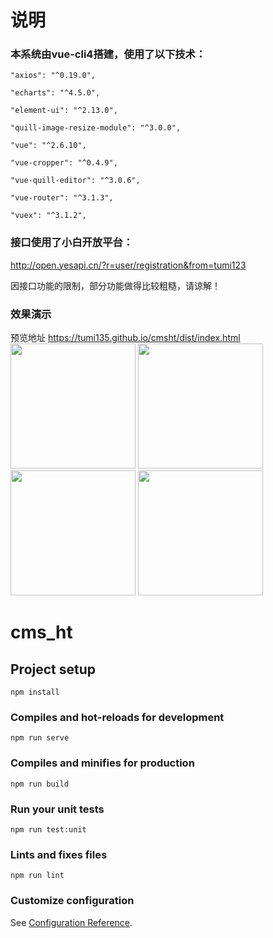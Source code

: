 # 说明
### 本系统由vue-cli4搭建，使用了以下技术：

    "axios": "^0.19.0",

    "echarts": "^4.5.0",

    "element-ui": "^2.13.0",

    "quill-image-resize-module": "^3.0.0",

    "vue": "^2.6.10",

    "vue-cropper": "^0.4.9",

    "vue-quill-editor": "^3.0.6",

    "vue-router": "^3.1.3",

    "vuex": "^3.1.2",
    
    
### 接口使用了小白开放平台：

http://open.yesapi.cn/?r=user/registration&from=tumi123

因接口功能的限制，部分功能做得比较粗糙，请谅解！


### 效果演示
预览地址 https://tumi135.github.io/cmsht/dist/index.html
<img src="https://dcdn.it120.cc/2020/01/20/a403bdcd-bd8b-443b-af43-3eed8d58b61e.PNG" width="200"/>
<img src="https://dcdn.it120.cc/2020/01/20/5cf9ad52-df0b-41a2-ba05-74338fd15728.PNG" width="200"/>
<img src="https://dcdn.it120.cc/2020/01/20/5397fbd4-6fd7-4bbe-b6f8-04e74dd25cf7.PNG" width="200"/>
<img src="https://dcdn.it120.cc/2020/01/20/0f48c85f-2572-4d99-9b22-94e9240c36d7.PNG" width="200"/>

# cms_ht

## Project setup
```
npm install
```

### Compiles and hot-reloads for development
```
npm run serve
```

### Compiles and minifies for production
```
npm run build
```

### Run your unit tests
```
npm run test:unit
```

### Lints and fixes files
```
npm run lint
```

### Customize configuration
See [Configuration Reference](https://cli.vuejs.org/config/).
